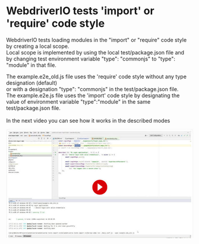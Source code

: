 <h1>WebdriverIO tests 'import' or 'require' code style</h1>

WebdriverIO tests loading modules in the "import" or "require" code style by creating a local scope.<br>
Local scope is implemented by using the local test/package.json file and <br>
by changing test environment variable "type": "commonjs" to "type": "module" in that file.

The example.e2e_old.js file uses the 'require' code style without any type designation (default) <br>
or with a designation "type": "commonjs"  in the test/package.json file. <br>
The example.e2e.js file uses the 'import' code style by designating the value of environment variable "type":"module"  in the same test/package.json file.
<br><br>
In the next video you can see how it works in the described modes

[![WebdriverIO tests 'import' style](https://github.com/luckyby/webdriverio-tests-import-style/blob/main/src/img/for%20video%20MEGA.jpg)](https://mega.nz/file/6Fg3gaYK#NomPh1Ukgfo5t648YTkUUsMal3DiKcBD6B9VUY_UprE)

